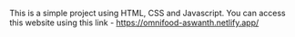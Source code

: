 This is a simple project using HTML, CSS and Javascript. 
You can access this website using this link - https://omnifood-aswanth.netlify.app/
